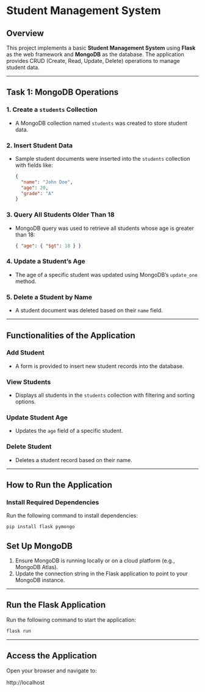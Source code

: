 # Student Management System

## Overview
This project implements a basic **Student Management System** using **Flask** as the web framework and **MongoDB** as the database. The application provides CRUD (Create, Read, Update, Delete) operations to manage student data.

---

## Task 1: MongoDB Operations

### 1. Create a `students` Collection
- A MongoDB collection named `students` was created to store student data.

### 2. Insert Student Data
- Sample student documents were inserted into the `students` collection with fields like:
    ```json
    {
      "name": "John Doe",
      "age": 20,
      "grade": "A"
    }
    ```

### 3. Query All Students Older Than 18
- MongoDB query was used to retrieve all students whose age is greater than 18:
    ```json
    { "age": { "$gt": 18 } }
    ```

### 4. Update a Student’s Age
- The age of a specific student was updated using MongoDB’s `update_one` method.

### 5. Delete a Student by Name
- A student document was deleted based on their `name` field.

---

## Functionalities of the Application

### Add Student
- A form is provided to insert new student records into the database.

### View Students
- Displays all students in the `students` collection with filtering and sorting options.

### Update Student Age
- Updates the `age` field of a specific student.

### Delete Student
- Deletes a student record based on their name.

---

## How to Run the Application

### Install Required Dependencies
Run the following command to install dependencies:
```bash
pip install flask pymongo
```

## Set Up MongoDB
1. Ensure MongoDB is running locally or on a cloud platform (e.g., MongoDB Atlas).
2. Update the connection string in the Flask application to point to your MongoDB instance.

---

## Run the Flask Application
Run the following command to start the application:
```bash
flask run
```
---

## Access the Application
Open your browser and navigate to:

http://localhost

